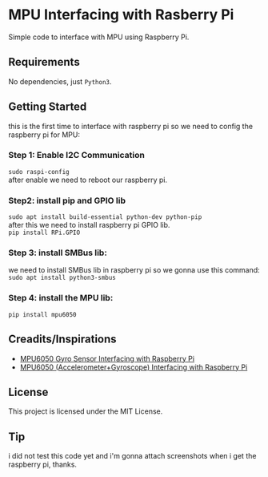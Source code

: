 # MPU Interfacing with Rasberry Pi
Simple code to interface with MPU using Raspberry Pi.

## Requirements
No dependencies, just `Python3`.

## Getting Started
this is the first time to interface with raspberry pi so we need to config the raspberry pi for MPU:
 
### Step 1: Enable I2C Communication
```sudo raspi-config``` <br >
after enable we need to reboot our raspberry pi.

### Step2: install pip and GPIO lib
```sudo apt install build-essential python-dev python-pip``` <br >
after this we need to install raspberry pi GPIO lib. <br >
```pip install RPi.GPIO```

### Step 3: install SMBus lib:
we need to install SMBus lib in raspberry pi so we gonna use this command: <br >
 ```sudo apt install python3-smbus```

### Step 4: install the MPU lib:
```pip install mpu6050```

## Creadits/Inspirations
- [MPU6050 Gyro Sensor Interfacing with Raspberry Pi](https://circuitdigest.com/microcontroller-projects/mpu6050-gyro-sensor-interfacing-with-raspberry-pi)
- [MPU6050 (Accelerometer+Gyroscope) Interfacing with Raspberry Pi](https://www.electronicwings.com/raspberry-pi/mpu6050-accelerometergyroscope-interfacing-with-raspberry-pi)

## License
This project is licensed under the MIT License.

## Tip
i did not test this code yet and i'm gonna attach screenshots when i get the raspberry pi, thanks.
